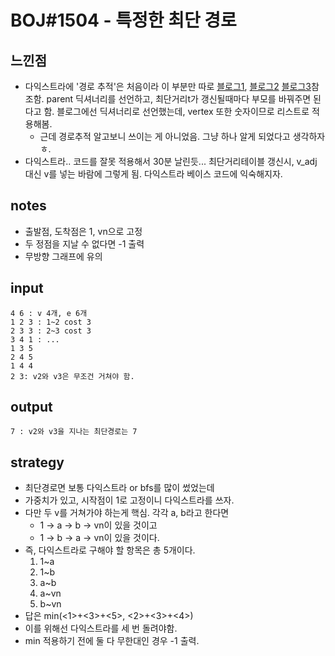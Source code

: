 # BOJ#1504 - 특정한 최단 경로


## 느낀점
* 다익스트라에 '경로 추적'은 처음이라 이 부분만 따로 [블로그1](https://www.crocus.co.kr/1688), [블로그2](https://www.geeksforgeeks.org/printing-paths-dijkstras-shortest-path-algorithm/) [블로그3](https://developmentdiary.tistory.com/434)참조함. parent 딕셔너리를 선언하고, 최단거리t가 갱신될때마다 부모를 바꿔주면 된다고 함. 블로그에선 딕셔너리로 선언했는데, vertex 또한 숫자이므로 리스트로 적용해봄.
  * 근데 경로추적 알고보니 쓰이는 게 아니었음. 그냥 하나 알게 되었다고 생각하자 ㅎ.
* 다익스트라.. 코드를 잘못 적용해서 30분 날린듯... 최단거리테이블 갱신시, v_adj 대신 v를 넣는 바람에 그렇게 됨. 다익스트라 베이스 코드에 익숙해지자.


## notes
* 출발점, 도착점은 1, vn으로 고정
* 두 정점을 지날 수 없다면 -1 출력
* 무방향 그래프에 유의

## input
```
4 6 : v 4개, e 6개
1 2 3 : 1~2 cost 3
2 3 3 : 2~3 cost 3
3 4 1 : ...
1 3 5
2 4 5
1 4 4
2 3: v2와 v3은 무조건 거쳐야 함.
```

## output
```
7 : v2와 v3을 지나는 최단경로는 7
```

## strategy
* 최단경로면 보통 다익스트라 or bfs를 많이 썼었는데
* 가중치가 있고, 시작점이 1로 고정이니 다익스트라를 쓰자.
* 다만 두 v를 거쳐가야 하는게 핵심. 각각 a, b라고 한다면
  * 1 -> a -> b -> vn이 있을 것이고
  * 1 -> b -> a -> vn이 있을 것이다.
* 즉, 다익스트라로 구해야 할 항목은 총 5개이다.
  1. 1~a
  2. 1~b
  3. a~b
  4. a~vn
  5. b~vn
* 답은 min(<1>+<3>+<5>, <2>+<3>+<4>)
* 이를 위해선 다익스트라를 세 번 돌려야함.
* min 적용하기 전에 둘 다 무한대인 경우 -1 출력.


